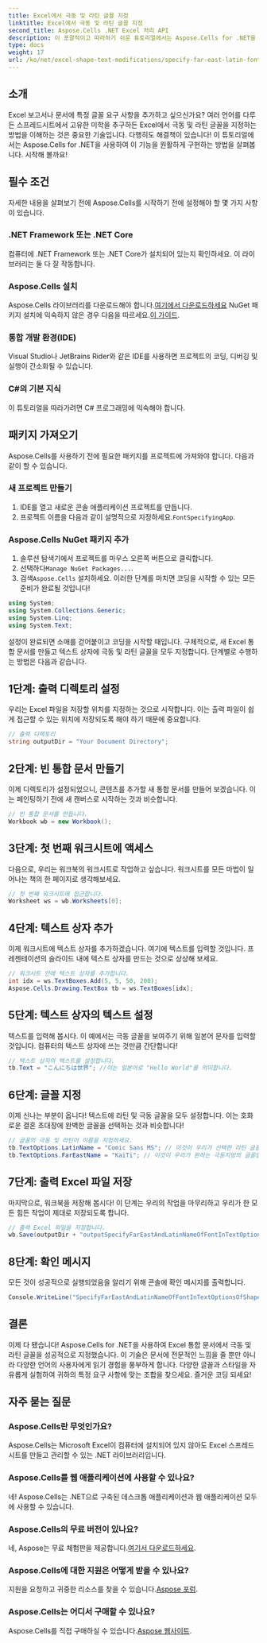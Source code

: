 ```yaml
---
title: Excel에서 극동 및 라틴 글꼴 지정
linktitle: Excel에서 극동 및 라틴 글꼴 지정
second_title: Aspose.Cells .NET Excel 처리 API
description: 이 포괄적이고 따라하기 쉬운 튜토리얼에서는 Aspose.Cells for .NET을 사용하여 Excel에서 극동 및 라틴 글꼴을 지정하는 방법을 알아봅니다.
type: docs
weight: 17
url: /ko/net/excel-shape-text-modifications/specify-far-east-latin-font-excel/
---
```

## 소개
Excel 보고서나 문서에 특정 글꼴 요구 사항을 추가하고 싶으신가요? 여러 언어를 다루든 스프레드시트에서 고유한 미학을 추구하든 Excel에서 극동 및 라틴 글꼴을 지정하는 방법을 이해하는 것은 중요한 기술입니다. 다행히도 해결책이 있습니다! 이 튜토리얼에서는 Aspose.Cells for .NET을 사용하여 이 기능을 원활하게 구현하는 방법을 살펴봅니다. 시작해 볼까요!
## 필수 조건
자세한 내용을 살펴보기 전에 Aspose.Cells를 시작하기 전에 설정해야 할 몇 가지 사항이 있습니다.
### .NET Framework 또는 .NET Core
컴퓨터에 .NET Framework 또는 .NET Core가 설치되어 있는지 확인하세요. 이 라이브러리는 둘 다 잘 작동합니다.
### Aspose.Cells 설치
Aspose.Cells 라이브러리를 다운로드해야 합니다.[여기에서 다운로드하세요](https://releases.aspose.com/cells/net/) NuGet 패키지 설치에 익숙하지 않은 경우 다음을 따르세요.[이 가이드](https://www.nuget.org/).
### 통합 개발 환경(IDE)
Visual Studio나 JetBrains Rider와 같은 IDE를 사용하면 프로젝트의 코딩, 디버깅 및 실행이 간소화될 수 있습니다.
### C#의 기본 지식
이 튜토리얼을 따라가려면 C# 프로그래밍에 익숙해야 합니다.
## 패키지 가져오기
Aspose.Cells를 사용하기 전에 필요한 패키지를 프로젝트에 가져와야 합니다. 다음과 같이 할 수 있습니다.
### 새 프로젝트 만들기
1. IDE를 열고 새로운 콘솔 애플리케이션 프로젝트를 만듭니다.
2.  프로젝트 이름을 다음과 같이 설명적으로 지정하세요.`FontSpecifyingApp`.
### Aspose.Cells NuGet 패키지 추가
1. 솔루션 탐색기에서 프로젝트를 마우스 오른쪽 버튼으로 클릭합니다.
2.  선택하다`Manage NuGet Packages...`.
3.  검색`Aspose.Cells` 설치하세요.
이러한 단계를 마치면 코딩을 시작할 수 있는 모든 준비가 완료될 것입니다!
```csharp
using System;
using System.Collections.Generic;
using System.Linq;
using System.Text;
```
설정이 완료되면 소매를 걷어붙이고 코딩을 시작할 때입니다. 구체적으로, 새 Excel 통합 문서를 만들고 텍스트 상자에 극동 및 라틴 글꼴을 모두 지정합니다. 단계별로 수행하는 방법은 다음과 같습니다.
## 1단계: 출력 디렉토리 설정
우리는 Excel 파일을 저장할 위치를 지정하는 것으로 시작합니다. 이는 출력 파일이 쉽게 접근할 수 있는 위치에 저장되도록 해야 하기 때문에 중요합니다.
```csharp
// 출력 디렉토리
string outputDir = "Your Document Directory";
```
## 2단계: 빈 통합 문서 만들기
이제 디렉토리가 설정되었으니, 콘텐츠를 추가할 새 통합 문서를 만들어 보겠습니다. 이는 페인팅하기 전에 새 캔버스로 시작하는 것과 비슷합니다.
```csharp
// 빈 통합 문서를 만듭니다.
Workbook wb = new Workbook();
```
## 3단계: 첫 번째 워크시트에 액세스
다음으로, 우리는 워크북의 워크시트로 작업하고 싶습니다. 워크시트를 모든 마법이 일어나는 책의 한 페이지로 생각해보세요.
```csharp
// 첫 번째 워크시트에 접근합니다.
Worksheet ws = wb.Worksheets[0];
```
## 4단계: 텍스트 상자 추가
이제 워크시트에 텍스트 상자를 추가하겠습니다. 여기에 텍스트를 입력할 것입니다. 프레젠테이션의 슬라이드 내에 텍스트 상자를 만드는 것으로 상상해 보세요.
```csharp
// 워크시트 안에 텍스트 상자를 추가합니다.
int idx = ws.TextBoxes.Add(5, 5, 50, 200);
Aspose.Cells.Drawing.TextBox tb = ws.TextBoxes[idx];
```
## 5단계: 텍스트 상자의 텍스트 설정
텍스트를 입력해 봅시다. 이 예에서는 극동 글꼴을 보여주기 위해 일본어 문자를 입력할 것입니다. 컴퓨터의 텍스트 상자에 쓰는 것만큼 간단합니다!
```csharp
// 텍스트 상자의 텍스트를 설정합니다.
tb.Text = "こんにちは世界"; //이는 일본어로 "Hello World"를 의미합니다.
```
## 6단계: 글꼴 지정
이제 신나는 부분이 옵니다! 텍스트에 라틴 및 극동 글꼴을 모두 설정합니다. 이는 호화로운 결혼 초대장에 완벽한 글꼴을 선택하는 것과 비슷합니다!
```csharp
// 글꼴의 극동 및 라틴어 이름을 지정하세요.
tb.TextOptions.LatinName = "Comic Sans MS"; // 이것이 우리가 선택한 라틴 글꼴입니다.
tb.TextOptions.FarEastName = "KaiTi"; // 이것이 우리가 원하는 극동지방의 글꼴입니다.
```
## 7단계: 출력 Excel 파일 저장
마지막으로, 워크북을 저장해 봅시다! 이 단계는 우리의 작업을 마무리하고 우리가 한 모든 힘든 작업이 제대로 저장되도록 합니다. 
```csharp
// 출력 Excel 파일을 저장합니다.
wb.Save(outputDir + "outputSpecifyFarEastAndLatinNameOfFontInTextOptionsOfShape.xlsx", SaveFormat.Xlsx);
```
## 8단계: 확인 메시지
모든 것이 성공적으로 실행되었음을 알리기 위해 콘솔에 확인 메시지를 출력합니다.
```csharp
Console.WriteLine("SpecifyFarEastAndLatinNameOfFontInTextOptionsOfShape executed successfully.");
```
## 결론
이제 다 됐습니다! Aspose.Cells for .NET을 사용하여 Excel 통합 문서에서 극동 및 라틴 글꼴을 성공적으로 지정했습니다. 이 기술은 문서에 전문적인 느낌을 줄 뿐만 아니라 다양한 언어의 사용자에게 읽기 경험을 풍부하게 합니다.
다양한 글꼴과 스타일을 자유롭게 실험하여 귀하의 특정 요구 사항에 맞는 조합을 찾으세요. 즐거운 코딩 되세요!
## 자주 묻는 질문
### Aspose.Cells란 무엇인가요?
Aspose.Cells는 Microsoft Excel이 컴퓨터에 설치되어 있지 않아도 Excel 스프레드시트를 만들고 관리할 수 있는 .NET 라이브러리입니다. 
### Aspose.Cells를 웹 애플리케이션에 사용할 수 있나요?
네! Aspose.Cells는 .NET으로 구축된 데스크톱 애플리케이션과 웹 애플리케이션 모두에 사용할 수 있습니다.
### Aspose.Cells의 무료 버전이 있나요?
 네, Aspose는 무료 체험판을 제공합니다.[여기서 다운로드하세요](https://releases.aspose.com/).
### Aspose.Cells에 대한 지원은 어떻게 받을 수 있나요?
 지원을 요청하고 귀중한 리소스를 찾을 수 있습니다.[Aspose 포럼](https://forum.aspose.com/c/cells/9).
### Aspose.Cells는 어디서 구매할 수 있나요?
 Aspose.Cells를 직접 구매하실 수 있습니다.[Aspose 웹사이트](https://purchase.aspose.com/buy).
